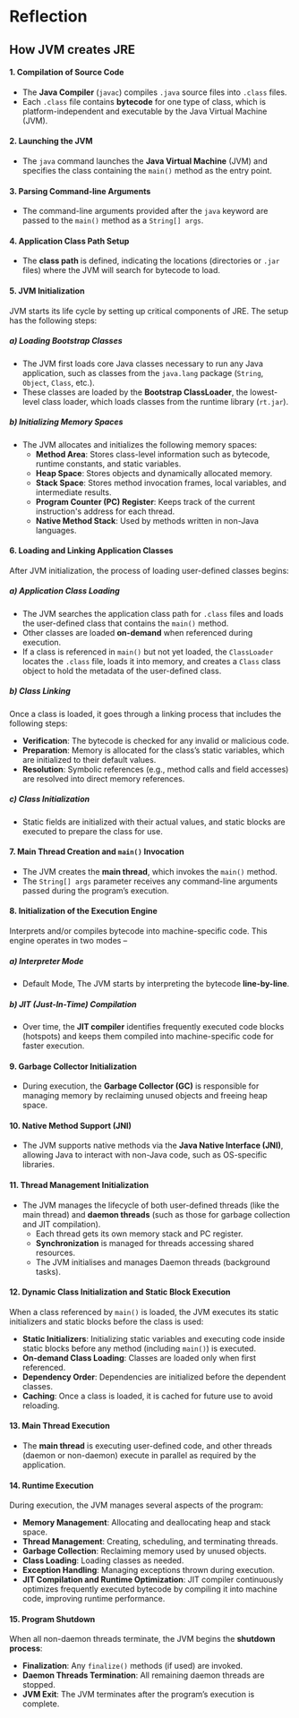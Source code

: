# Reflection

## How JVM creates JRE
#### 1. Compilation of Source Code
- The **Java Compiler** (`javac`) compiles `.java` source files into `.class` files.
- Each `.class` file contains **bytecode** for one type of class, which is platform-independent and executable by the Java Virtual Machine (JVM).
#### 2. Launching the JVM
- The `java` command launches the **Java Virtual Machine** (JVM) and specifies the class containing the `main()` method as the entry point.
#### 3. Parsing Command-line Arguments
- The command-line arguments provided after the `java` keyword are passed to the `main()` method as a `String[] args`.
#### 4. Application Class Path Setup
- The **class path** is defined, indicating the locations (directories or `.jar` files) where the JVM will search for bytecode to load.
#### 5. JVM Initialization
JVM starts its life cycle by setting up critical components of JRE. The setup has the following steps:
##### a) Loading Bootstrap Classes
- The JVM first loads core Java classes necessary to run any Java application, such as classes from the `java.lang` package (`String`, `Object`, `Class`, etc.).
- These classes are loaded by the **Bootstrap ClassLoader**, the lowest-level class loader, which loads classes from the runtime library (`rt.jar`).
##### b) Initializing Memory Spaces
- The JVM allocates and initializes the following memory spaces:
  - **Method Area**: Stores class-level information such as bytecode, runtime constants, and static variables.
  - **Heap Space**: Stores objects and dynamically allocated memory.
  - **Stack Space**: Stores method invocation frames, local variables, and intermediate results.
  - **Program Counter (PC) Register**: Keeps track of the current instruction's address for each thread.
  - **Native Method Stack**: Used by methods written in non-Java languages.
#### 6. Loading and Linking Application Classes
After JVM initialization, the process of loading user-defined classes begins:
##### a) Application Class Loading
- The JVM searches the application class path for `.class` files and loads the user-defined class that contains the `main()` method.
- Other classes are loaded **on-demand** when referenced during execution.
- If a class is referenced in `main()` but not yet loaded, the `ClassLoader` locates the `.class` file, loads it into memory, and creates a `Class` class object to hold the metadata of the user-defined class.
##### b) Class Linking
Once a class is loaded, it goes through a linking process that includes the following steps:
- **Verification**: The bytecode is checked for any invalid or malicious code.
- **Preparation**: Memory is allocated for the class’s static variables, which are initialized to their default values.
- **Resolution**: Symbolic references (e.g., method calls and field accesses) are resolved into direct memory references.
##### c) Class Initialization
- Static fields are initialized with their actual values, and static blocks are executed to prepare the class for use.
#### 7. Main Thread Creation and `main()` Invocation
- The JVM creates the **main thread**, which invokes the `main()` method.
- The `String[] args` parameter receives any command-line arguments passed during the program’s execution.
#### 8. Initialization of the Execution Engine
Interprets and/or compiles bytecode into machine-specific code. This engine operates in two modes –
##### a) Interpreter Mode
- Default Mode, The JVM starts by interpreting the bytecode **line-by-line**.
##### b) JIT (Just-In-Time) Compilation
- Over time, the **JIT compiler** identifies frequently executed code blocks (hotspots) and keeps them compiled into machine-specific code for faster execution.
#### 9. Garbage Collector Initialization
- During execution, the **Garbage Collector (GC)** is responsible for managing memory by reclaiming unused objects and freeing heap space.
#### 10. Native Method Support (JNI)
- The JVM supports native methods via the **Java Native Interface (JNI)**, allowing Java to interact with non-Java code, such as OS-specific libraries.
#### 11. Thread Management Initialization
- The JVM manages the lifecycle of both user-defined threads (like the main thread) and **daemon threads** (such as those for garbage collection and JIT compilation).
  - Each thread gets its own memory stack and PC register.
  - **Synchronization** is managed for threads accessing shared resources.
  - The JVM initialises and manages Daemon threads (background tasks).
#### 12. Dynamic Class Initialization and Static Block Execution
When a class referenced by `main()` is loaded, the JVM executes its static initializers and static blocks before the class is used:
- **Static Initializers**: Initializing static variables and executing code inside static blocks before any method (including `main()`) is executed.
- **On-demand Class Loading**: Classes are loaded only when first referenced.
- **Dependency Order**: Dependencies are initialized before the dependent classes.
- **Caching**: Once a class is loaded, it is cached for future use to avoid reloading.
#### 13. Main Thread Execution
- The **main thread** is executing user-defined code, and other threads (daemon or non-daemon) execute in parallel as required by the application.
#### 14. Runtime Execution
During execution, the JVM manages several aspects of the program:
- **Memory Management**: Allocating and deallocating heap and stack space.
- **Thread Management**: Creating, scheduling, and terminating threads.
- **Garbage Collection**: Reclaiming memory used by unused objects.
- **Class Loading**: Loading classes as needed.
- **Exception Handling**: Managing exceptions thrown during execution.
- **JIT Compilation and Runtime Optimization**: JIT compiler continuously optimizes frequently executed bytecode by compiling it into machine code, improving runtime performance.
#### 15. Program Shutdown
When all non-daemon threads terminate, the JVM begins the **shutdown process**:
- **Finalization**: Any `finalize()` methods (if used) are invoked.
- **Daemon Threads Termination**: All remaining daemon threads are stopped.
- **JVM Exit**: The JVM terminates after the program’s execution is complete.
